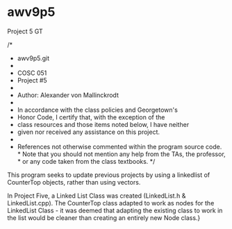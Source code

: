 # awv9p5
Project 5 GT

/*
* awv9p5.git
*
* COSC 051
* Project #5
*
* Author: Alexander von Mallinckrodt
*
* In accordance with the class policies and Georgetown's
* Honor Code, I certify that, with the exception of the
* class resources and those items noted below, I have neither
* given nor received any assistance on this project.
*
* References not otherwise commented within the program source code. * Note that you should not mention any help from the TAs, the professor, * or any code taken from the class textbooks.
*/

This program seeks to update previous projects by using a linkedlist of CounterTop objects, rather than using vectors.

In Project Five, a Linked List Class was created (LinkedList.h & LinkedList.cpp). The CounterTop class adapted to work as nodes for the LinkedList Class - it was deemed that adapting the existing class to work in the list would be cleaner than creating an entirely new Node class.}


